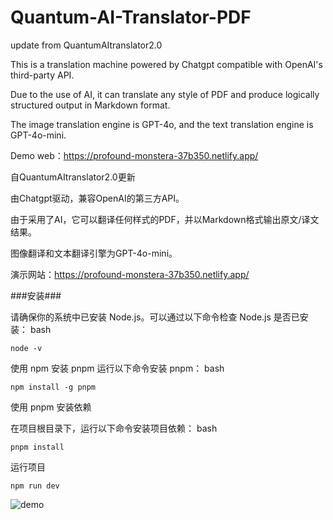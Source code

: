 # Quantum-AI-Translator-PDF

update from QuantumAItranslator2.0

This is a translation machine powered by Chatgpt compatible with OpenAI's third-party API.

Due to the use of AI, it can translate any style of PDF and produce logically structured output in Markdown format.

The image translation engine is GPT-4o, and the text translation engine is GPT-4o-mini.

Demo web：https://profound-monstera-37b350.netlify.app/  
  
  
  
自QuantumAItranslator2.0更新

由Chatgpt驱动，兼容OpenAI的第三方API。

由于采用了AI，它可以翻译任何样式的PDF，并以Markdown格式输出原文/译文结果。

图像翻译和文本翻译引擎为GPT-4o-mini。

演示网站：https://profound-monstera-37b350.netlify.app/

###安装###

请确保你的系统中已安装 Node.js。可以通过以下命令检查 Node.js 是否已安装：
bash
```
node -v
```
使用 npm 安装 pnpm
运行以下命令安装 pnpm：
bash
```
npm install -g pnpm
```
使用 pnpm 安装依赖

在项目根目录下，运行以下命令安装项目依赖：
bash
```
pnpm install
```
运行项目

```
npm run dev
```


![demo](https://github.com/user-attachments/assets/7a06e4f3-8cc3-4ee6-9b90-685305327bbf)

